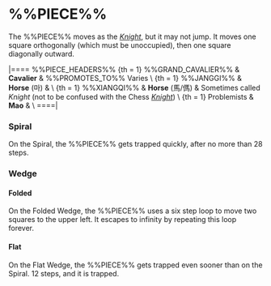 # %%PIECE%%

The %%PIECE%% moves as the [*Knight*](knight.html), but it
may not jump. It moves one square orthogonally (which must
be unoccupied), then one square diagonally outward.

|====
%%PIECE_HEADERS%%
{th = 1} %%GRAND_CAVALIER%%
       & **Cavalier**
       & %%PROMOTES_TO%% Varies \\
{th = 1} %%JANGGI%%
       & **Horse** (&#xB9C8;)
       & \\
{th = 1} %%XIANGQI%%
       & **Horse** (&#x99AC;/&#x508C;)
       & Sometimes called *Knight* (not to be confused with the
         Chess [*Knight*](knight.html)) \\
{th = 1} Problemists
       & **Mao**
       & \\
====|

### Spiral

On the Spiral, the %%PIECE%% gets trapped quickly, after
no more than 28 steps.

### Wedge

#### Folded

On the Folded Wedge, the %%PIECE%% uses a six step loop
to move two squares to the upper left. It escapes to
infinity by repeating this loop forever.

#### Flat

On the Flat Wedge, the %%PIECE%% gets trapped even sooner
than on the Spiral. 12 steps, and it is trapped.
